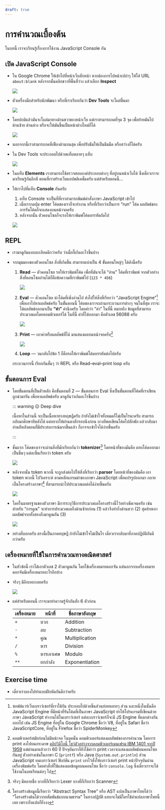 ```yaml
---
draft: true
---
```


# การคำนวณเบื้องต้น

ในบทนี้ เราจะเรียนรู้เรื่องการใช้งาน JavaScript Console กัน

## เปิด JavaScript Console

- ใน Google Chrome ให้เข้าไปที่หน้าเว็บสักหน้า
  หากต้องการไปหน้าเปล่าๆ ให้ใส่ URL `about:blank`
  หลังจากนั้นคลิกขวาที่พื้นที่ว่าง แล้วเลือก **Inspect**

  ![](https://im.dt.in.th/ipfs/bafybeig2o4tt4xxpipuqx5q73er2ynwokt37i34himcr4iwdqt7i7pt27i/image.webp)

- ตัวเครื่องมือสำหรับนักพัฒนา หรือที่เราเรียกกันว่า **Dev Tools** จะโผล่ขึ้นมา

  ![](https://im.dt.in.th/ipfs/bafybeie747xcok6xcabadlwus3fjpv3xxh46xc7lvfvnpuhqjevwwn4mty/image.webp)

- โดยปกติแล้วมันจะโผล่มาทางด้านขวาของหน้าเว็บ
  แต่เราสามารถกดที่จุด 3 จุด เพื่อย้ายมันไปด้านซ้าย ด้านล่าง หรือจะให้มันขึ้นเป็นหน้าต่างใหม่ก็ได้

  ![](https://im.dt.in.th/ipfs/bafybeighetikkki7mevmkbfnczu5be7vj2u7use45ycqdxu62qelwhy6lq/image.webp)

- นอกจากนี้เราสามารถกดที่เฟืองด้านบนสุด เพื่อปรับธีมให้เป็นธีมมืด หรือสว่างก็ได้ครับ

- ใน Dev Tools จะประกอบไปด้วยแท็บหลายๆ แท็บ

  ![](https://im.dt.in.th/ipfs/bafybeidgkkn26jakffbfpxdjlf5bpcu5wennqfoh7i5rpwn5nu6gfvsoqu/image.webp)

- ในแท็บ **Elements**
  เราสามารถใช้ตรวจสอบองค์ประกอบต่างๆ ที่อยู่บนหน้าเว็บได้
  ซึ่งเดี๋ยวเราจะมาเรียนรู้กันอีกที ตอนที่เราสร้างเว็บแอปพลิเคชั่นครับ
  แต่สำหรับตอนนี้…

- ให้เราไปที่แท็บ **Console** กันครับ

  1. แท็บ Console จะเป็นที่ที่เราสามารถพิมพ์คำสั่งภาษา JavaScript เข้าไป
  2. เมื่อเรากดปุ่ม enter โค้ดของเราก็จะทำงาน หรือที่เรียกว่าเป็นการ “run” โค้ด
     ผลลัพธ์ของการรันโค้ดก็จะแสดงบนหน้าจอครับ
  3. หลังจากนั้น ตัวคอนโซลก็จะรอให้เราพิมพ์โค้ดบรรทัดถัดไป

  ![](https://im.dt.in.th/ipfs/bafybeibpanko37y2zzmbklq5jdici6ve4q3kaz3qxppslqnfspiiftvlhy/image.webp)

## REPL

- เรามาดูกันแบบละเอียดดีกว่าครับ
  ว่าเมื่อกี๊เกิดอะไรขึ้นบ้าง

- จากมุมมองของตัวคอนโซล สิ่งที่เกิดขึ้น สามารถแบ่งเป็น 4 ขั้นตอนใหญ่ๆ ได้ดังนี้ครับ

  1. **Read** — ตัวคอนโซล รอให้เราพิมพ์โค้ด เพื่อที่มันจะได้ “อ่าน” โค้ดที่เราพิมพ์
     จากตัวอย่าง สิ่งที่คอนโซลอ่านได้ก็คือข้อความที่เราพิมพ์ไป (`123 * 456`)

     ![](https://im.dt.in.th/ipfs/bafybeibquwts4cv45e4o43kajanqn75dnx5ex7rpoinn53xxivkszk4yam/image.webp)

  2. **Eval** — ตัวคอนโซล นำโค้ดที่เพิ่งอ่านไป ส่งไปให้สิ่งที่เรียกว่า “JavaScript Engine”[^js-engine] เพื่อเอาไปหาผลลัพธ์ครับ
     ในขั้นตอนนี้ โค้ดของเราจะผ่านกระบวนการต่างๆ จนในที่สุด เราจะได้ผลลัพธ์ออกมาเป็น **“ค่า”** ค่านึงครับ
     โดยคำว่า “ค่า” ในที่นี้
     หมายถึง ข้อมูลที่สามารถประมวลผลโดยคอมพิวเตอร์ได้
     ในที่นี้ ค่าที่ได้ออกมา คือตัวเลข 56088 ครับ

     ![](https://im.dt.in.th/ipfs/bafybeiaahyb75zfncicfvkc5pfy4pauufzuppwl77grxhpafdo4qr6vsji/image.webp)

  3. **Print** — เอาค่าหรือผลลัพธ์ที่ได้ มาแสดงผลบนหน้าจอครับ[^print]

     ![](https://im.dt.in.th/ipfs/bafybeied2ctkqx65butqw7etv7tmrrpsgl5pn25f56wudlbetc223osjy4/image.webp)

  4. **Loop** — วนกลับไปข้อ 1
     ก็คือรอให้เราพิมพ์โค้ดบรรทัดต่อไปครับ

  กระบวนการนี้ เรียกกันสั้นๆ ว่า REPL หรือ Read–eval–print loop ครับ

[^js-engine]:
    ซอฟต์แวร์เว็บเบราว์เซอร์ที่เราใช้กัน ประกอบไปด้วยชิ้นส่วนย่อยหลายๆ ส่วน
    และหนึ่งในนั้นคือ JavaScript Engine ที่มีหน้าที่รันโค้ดที่เป็นภาษา JavaScript ทำให้โปรแกรมที่เขียนด้วยภาษา JavaScript ทำงานได้ในเบราว์เซอร์
    แต่ละเบราว์เซอร์ก็จะมี JS Engine ที่แตกต่างกันออกไป
    เช่น JS Engine ที่อยู่ใน Google Chrome ชื่อว่า V8,
    ที่อยู่ใน Safari ชื่อว่า JavaScriptCore,
    ที่อยู่ใน Firefox ชื่อว่า SpiderMonkey

[^print]:
    คอมพิวเตอร์สมัยก่อนไม่มีหน้าจอ
    ในยุคนั้น คอมพิวเตอร์แสดงผลลัพธ์ของการคำนวณ โดยการ print ลงไปบนกระดาษ
    [คลิปวิดีโอนี้ โชว์ตัวอย่างจากคอมพิวเตอร์เมนเฟรม IBM 1401 จากปี 1959](https://youtu.be/dc5PpE56qPw?t=558)
    แต่ผ่านมาแล้วกว่า 60 ปี ปัจจุบันเราก็ยังใช้คำว่า print เวลาจะแสดงผลลัพธ์บนคอนโซลกันอยู่
    ตัวอย่างเช่นในภาษา C (`printf`) หรือ Java (`System.out.println`)
    ส่วน JavaScript บนเบราว์เซอร์ ฟังก์ชัน `print` เอาไว้สั่งให้เบราว์เซอร์ print หน้าปัจจุบันผ่านเครื่องพิมพ์ครับ
    โดยคำสั่งที่ใช้แสดงผลข้อมูลบนคอนโซล ชื่อว่า `console.log` ซึ่งเดี๋ยวเราจะได้ใช้งานในบทเรียนต่อๆ ไป

## ขั้นตอนการ Eval

- โดยขั้นตอนที่เป็นตัวหลัก คือขั้นตอนที่ 2 — ขั้นตอนการ Eval ซึ่งเป็นขั้นตอนที่โค้ดที่เราเขียน ถูกนำมารัน เพื่อหาผลลัพธ์ครับ
  มาดูกันว่าเกิดอะไรขึ้นบ้าง

  ::: warning 😖 Deep dive

  เนื้อหาในส่วนนี้ จะเป็นเนื้อหาทางทฤษฎีครับ
  ถ้ายังไม่เข้าใจทั้งหมดก็ไม่เป็นไรนะครับ สามารถกลับมาศึกษาทีหลังได้ แค่อยากให้ผ่านตาสักรอบนึงก่อน
  บางทีพอเขียนโค้ดไปสักพัก แล้วกลับมาอ่านทีหลังตอนที่มีประสบการณ์มากขึ้นแล้ว ก็อาจจะเข้าใจได้ง่ายขึ้นครับ

  :::

- ขั้นแรก โค้ดของเราจะผ่านสิ่งที่มักเรียกกันว่า **tokenizer**[^lex]
  โดยหน้าที่ของมันคือ แยกโค้ดออกมาเป็นชิ้นๆ
  แต่ละชิ้นเรียกว่า token ครับ

  ![](https://im.dt.in.th/ipfs/bafybeig2a3emxzkjdt6b7hctehnbmnf4wcwfsfrpfjszvs2k3nycllzfpe/image.webp)

- หลังจากนั้น token พวกนี้ จะถูกส่งต่อไปให้สิ่งที่เรียกว่า **parser**
  โดยหน้าที่ของมันคือ เอา token พวกนี้ ไปวิเคราะห์ ตามหลักแกรมม่าของภาษา JavaScript
  เพื่อแปรรูปออกมา กลายเป็นโครงสร้างภาษา[^ast] ที่สามารถนำไปประมวลผลต่อได้ง่ายขึ้นครับ

  ![](https://im.dt.in.th/ipfs/bafybeigjsb6hqc623k7ert3nn7xqicy7rz2uctspfxcy253s6ae43rpkxi/image.webp)

- โดยในมาตรฐานของตัวภาษา มีการระบุวิธีการประมวลผลโครงสร้างนี้ไว้อย่างชัดเจนครับ
  เช่น สำหรับ “การคูณ”
  จะทำการประมวลผลกิ่งด้านซ้ายก่อน (1)
  แล้วจึงทำกิ่งด้านขวา (2)
  สุดท้ายเอาผลลัพธ์จากทั้งสองกิ่งมาคูณกัน (3)

  ![](https://im.dt.in.th/ipfs/bafybeif7ej3wdgqoi3j3amxnpputnzl2vrtchtele7k3hx32w364m3knce/image.webp)

- อย่างที่บอกครับ ตรงนี้เป็นภาคทฤษฎี ถ้ายังไม่เข้าใจไม่เป็นไร
  เดี๋ยวเรากลับมาที่ภาคปฏิบัติกันดีกว่าครับ

## เครื่องหมายที่ใช้ในการคำนวณทางคณิตศาสตร์

- ในหัวข้อนี้
  เราได้เอาตัวเลข 2 ตัวมาคูณกัน
  โดยใช้เครื่องหมายดอกจัน
  แต่นอกจากเครื่องหมายดอกจันมีเครื่องหมายอะไรอีกบ้าง

- จริงๆ มีอีกเยอะเลยครับ

  ![](https://im.dt.in.th/ipfs/bafybeicgzgtxdsunvux7ekc6g4w37qcbmonxflwr5kwz4bxssrvyydj7ei/image.webp)

- แต่สำหรับตอนนี้ เราจะมาทำความรู้จักกันสัก 6 ตัวก่อน

  | เครื่องหมาย | หน้าที่   | ชื่อภาษาอังกฤษ |
  | ----------- | --------- | -------------- |
  | `+`         | บวก       | Addition       |
  | `-`         | ลบ        | Subtraction    |
  | `*`         | คูณ       | Multiplication |
  | `/`         | หาร       | Division       |
  | `%`         | หารเอาเศษ | Modulo         |
  | `**`        | ยกกำลัง   | Exponentiation |

## Exercise time

- เดี๋ยวเราลองไปทำแบบฝึกหัดกันดีกว่าครับ

[^lex]:
    จริงๆ มีหลายชื่อ
    บางที่ก็เรียกว่า Lexer
    บางที่ก็เรียกว่า Scanner

[^ast]:
    โครงสร้างข้อมูลนี้เรียกว่า “Abstract Syntax Tree” หรือ AST
    แปลเป็นภาษาไทยได้ว่า “โครงสร้างต้นไม้วากยสัมพันธ์แบบนามธรรม”
    ในทางปฏิบัติ แทบจะไม่มีใครใช้คำแปลภาษาไทยนี้เลย เพราะยิ่งแปลก็ยิ่งงง
